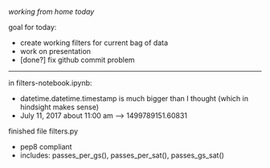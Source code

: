 _working from home today_

goal for today:
- create working filters for current bag of data
- work on presentation
- [done?] fix github commit problem

---
in filters-notebook.ipynb:
- datetime.datetime.timestamp is much bigger than I thought (which in hindsight makes sense)
- July 11, 2017 about 11:00 am --> 1499789151.60831

finished file filters.py
- pep8 compliant
- includes: passes_per_gs(), passes_per_sat(), passes_gs_sat()

